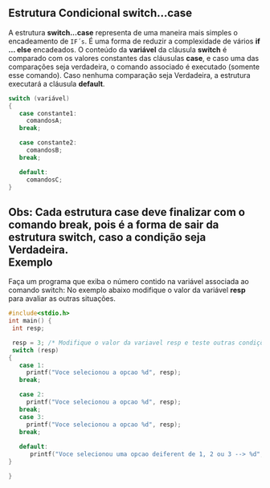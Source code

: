 Estrutura Condicional switch...case
----
A estrutura <b>switch...case</b> representa de uma maneira mais simples o encadeamento de ```IF´s```. É uma forma de reduzir a complexidade de vários <b>if … else</b> encadeados.
O conteúdo da <b>variável</b> da cláusula <b>switch</b> é comparado com os valores constantes das cláusulas <b>case</b>, e caso uma das comparações seja verdadeira, o comando associado é executado (somente esse comando). Caso nenhuma comparação seja Verdadeira, a estrutura executará a cláusula <b> default</b>.

```C
switch (variável)
{
   case constante1:
     comandosA;
   break;

   case constante2:
     comandosB;
   break;

   default:
     comandosC;
}
```
Obs: Cada estrutura case deve finalizar com o comando <b>break</b>, pois é a forma de sair da estrutura <b>switch</b>, caso a condição seja Verdadeira.  
Exemplo
----
Faça um programa que exiba o número contido na variável associada ao comando switch: 
No exemplo abaixo modifique o valor da variável <b>resp</b> para avaliar as outras situações.
``` C runnable
#include<stdio.h>
int main() {
 int resp;

 resp = 3; /* Modifique o valor da variavel resp e teste outras condições*/
 switch (resp)
{
   case 1:
     printf("Voce selecionou a opcao %d", resp);
   break;

   case 2:
     printf("Voce selecionou a opcao %d", resp);
   break;
   case 3:
     printf("Voce selecionou a opcao %d", resp);
   break;
   
   default:
      printf("Voce selecionou uma opcao deiferent de 1, 2 ou 3 --> %d", resp);
}

}
```
